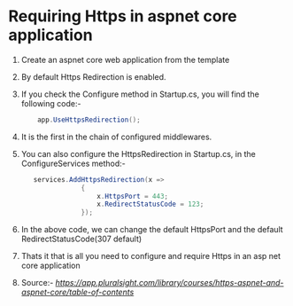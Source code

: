 # Requiring Https in aspnet core application

1. Create an aspnet core web application from the template

2. By default Https Redirection is enabled.

3. If you check the Configure method in Startup.cs, you will find the following code:-
    ```c#
        app.UseHttpsRedirection();
    ```
4. It is the first in the chain of configured middlewares.

5. You can also configure the HttpsRedirection in Startup.cs, in the ConfigureServices method:-
    ```c#
       services.AddHttpsRedirection(x =>
                   {
                       x.HttpsPort = 443;
                       x.RedirectStatusCode = 123;
                   });
    ```

6. In the above code, we can change the default HttpsPort and the default RedirectStatusCode(307 default)

7. Thats it that is all you need to configure and require Https in an asp net core application

8. Source:- _https://app.pluralsight.com/library/courses/https-aspnet-and-aspnet-core/table-of-contents_